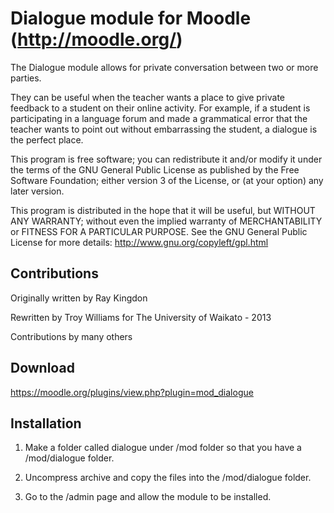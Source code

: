 Dialogue module for Moodle (http://moodle.org/)
===============================================

The Dialogue module allows for private conversation between two or more parties.

They can be useful when the teacher wants a place to give private feedback to a
student on their online activity. For example, if a student is participating in
a language forum and made a grammatical error that the teacher wants to point
out without embarrassing the student, a dialogue is the perfect place.

This program is free software; you can redistribute it and/or modify
it under the terms of the GNU General Public License as published by
the Free Software Foundation; either version 3 of the License, or
(at your option) any later version.

This program is distributed in the hope that it will be useful,
but WITHOUT ANY WARRANTY; without even the implied warranty of
MERCHANTABILITY or FITNESS FOR A PARTICULAR PURPOSE.  See the
GNU General Public License for more details: http://www.gnu.org/copyleft/gpl.html


Contributions
-------------
Originally written by Ray Kingdon

Rewritten by Troy Williams for The University of Waikato - 2013

Contributions by many others


Download
--------
https://moodle.org/plugins/view.php?plugin=mod_dialogue


Installation
------------
01) Make a folder called dialogue under /mod folder so that you have a /mod/dialogue folder.

02) Uncompress archive and copy the files into the /mod/dialogue folder.

03) Go to the /admin page and allow the module to be installed.
